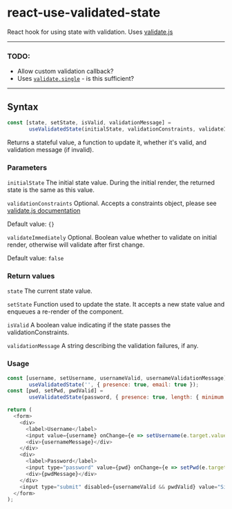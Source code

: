 # react-use-validated-state

React hook for using state with validation.  Uses [validate.js](https://validatejs.org/)

----

### TODO:

- Allow custom validation callback?
- Uses [`validate.single`](https://validatejs.org/#validate-single) - is this sufficient?

----

## Syntax

```javascript
const [state, setState, isValid, validationMessage] =
       useValidatedState(initialState, validationConstraints, validateImmediately]);
```
Returns a stateful value, a function to update it, whether it's valid, and validation message (if invalid).


### Parameters

`initialState`
The initial state value.  During the initial render, the returned state is the same as this value.

`validationConstraints`
Optional.  Accepts a constraints object, please see [validate.js documentation](https://validatejs.org/#validate-single)

Default value:
`{}`

`validateImmediately`
Optional.  Boolean value whether to validate on initial render, otherwise will validate after first change.

Default value:
`false`

### Return values

`state`
The current state value.

`setState`
Function used to update the state. It accepts a new state value and enqueues a re-render of the component.

`isValid`
A boolean value indicating if the state passes the validationConstraints.  

`validationMessage`
A string describing the validation failures, if any.

### Usage

```javascript
const [username, setUsername, usernameValid, usernameValidationMessage] =
       useValidatedState('', { presence: true, email: true });
const [pwd, setPwd, pwdValid] =
       useValidatedState(password, { presence: true, length: { minimum: 6 } });

return (
  <form>
    <div>
      <label>Username</label>
      <input value={username} onChange={e => setUsername(e.target.value)} />
      <div>{usernameMessage}</div>
    </div>
    <div>
      <label>Password</label>
      <input type="password" value={pwd} onChange={e => setPwd(e.target.value)} />
      <div>{pwdMessage}</div>
    </div>
    <input type="submit" disabled={usernameValid && pwdValid} value="Sign Up" />
  </form>
);
```
